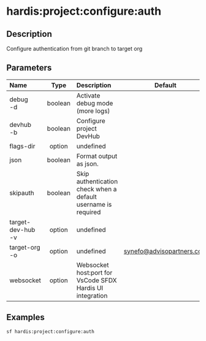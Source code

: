 <!-- This file has been generated with command 'sf hardis:doc:plugin:generate'. Please do not update it manually or it may be overwritten -->
# hardis:project:configure:auth

## Description

Configure authentication from git branch to target org

## Parameters

| Name                  |  Type   | Description                                                   |           Default           | Required | Options |
|:----------------------|:-------:|:--------------------------------------------------------------|:---------------------------:|:--------:|:-------:|
| debug<br/>-d          | boolean | Activate debug mode (more logs)                               |                             |          |         |
| devhub<br/>-b         | boolean | Configure project DevHub                                      |                             |          |         |
| flags-dir             | option  | undefined                                                     |                             |          |         |
| json                  | boolean | Format output as json.                                        |                             |          |         |
| skipauth              | boolean | Skip authentication check when a default username is required |                             |          |         |
| target-dev-hub<br/>-v | option  | undefined                                                     |                             |          |         |
| target-org<br/>-o     | option  | undefined                                                     | <synefo@advisopartners.com> |          |         |
| websocket             | option  | Websocket host:port for VsCode SFDX Hardis UI integration     |                             |          |         |

## Examples

```shell
sf hardis:project:configure:auth
```


